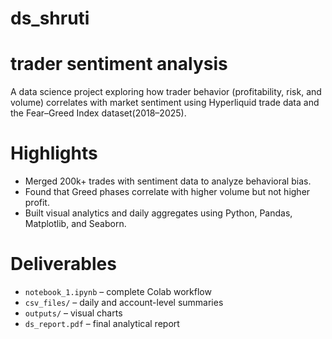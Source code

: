 # ds_shruti
# trader sentiment analysis 
A data science project exploring how trader behavior (profitability, risk, and volume) correlates with market sentiment using Hyperliquid trade data and the Fear–Greed Index dataset(2018–2025).

# Highlights
- Merged 200k+ trades with sentiment data to analyze behavioral bias.
- Found that Greed phases correlate with higher volume but not higher profit.
- Built visual analytics and daily aggregates using Python, Pandas, Matplotlib, and Seaborn.

# Deliverables
- `notebook_1.ipynb` – complete Colab workflow
- `csv_files/` – daily and account-level summaries
- `outputs/` – visual charts
- `ds_report.pdf` – final analytical report
